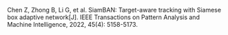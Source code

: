 Chen Z, Zhong B, Li G, et al. SiamBAN: Target-aware tracking with Siamese box adaptive network[J]. IEEE Transactions on Pattern Analysis and Machine Intelligence, 2022, 45(4): 5158-5173.
